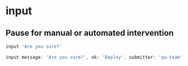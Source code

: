 # input

## Pause for manual or automated intervention



```groovy
input 'Are you sure?'
```



```groovy
input message: 'Are you sure?', ok: 'Deploy', submitter: 'qa-team'
```

